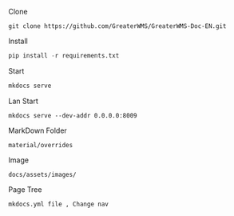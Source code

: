 
Clone
~~~git
git clone https://github.com/GreaterWMS/GreaterWMS-Doc-EN.git
~~~

Install
~~~python
pip install -r requirements.txt
~~~

Start
~~~python
mkdocs serve
~~~

Lan Start
~~~shell
mkdocs serve --dev-addr 0.0.0.0:8009
~~~

MarkDown Folder
~~~shell
material/overrides
~~~

Image
~~~shell
docs/assets/images/
~~~

Page Tree
~~~shell
mkdocs.yml file , Change nav
~~~
